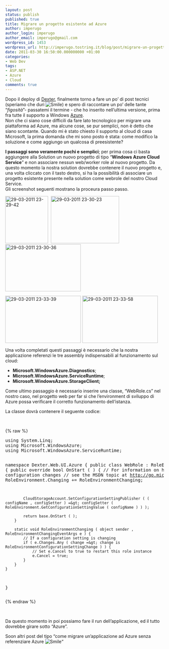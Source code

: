 ```yaml
---
layout: post
status: publish
published: true
title: Migrare un progetto esistente ad Azure
author: imperugo
author_login: imperugo
author_email: imperugo@gmail.com
wordpress_id: 1453
wordpress_url: http://imperugo.tostring.it/blog/post/migrare-un-progetto-esistente-ad-azure/
date: 2011-03-30 16:50:00.000000000 +01:00
categories:
- Web Dev
tags:
- ASP.NET
- Azure
- Cloud
comments: true
---
```

<p>Dopo il deploy di <a title="Dexter Blog Engine Official Site" href="http://dexterblogengine.com/" target="_blank">Dexter</a>, finalmente torno a fare un po’ di post tecnici (speriamo che duri <img style="border-bottom-style: none; border-left-style: none; border-top-style: none; border-right-style: none" class="wlEmoticon wlEmoticon-smile" alt="Smile" src="http://www.tostring.it/UserFiles/imperugo/wlEmoticon-smile_2_4.png" />) e spero di raccontare un po’ delle tante “<em>figosità</em>”- passatemi il termine - che ho inserito nell’ultima versione, prima fra tutte il supporto a Windows <a title="Azure" href="http://tostring.it/tags/archive/azure" target="_blank">Azure</a>.     <br />Non che ci siano cose difficili da fare lato tecnologico per migrare una piattaforma ad Azure, ma alcune cose, se pur semplici, non è detto che siano scontante. Quando mi è stato chiesto il supporto al cloud di casa Microsoft, la prima domanda che mi sono posto è stata: come modifico la soluzione e come aggiungo un qualcosa di preesistente?</p>  <p><strong>I passaggi sono veramente pochi e semplici</strong>; per prima cosa ci basta aggiungere alla Solution un nuovo progetto di tipo “<strong>Windows Azure Cloud Service</strong>” e non associare nessun web/worker role al nuovo progetto. Da questo momento la nostra solution dovrebbe contenere il nuovo progetto e, una volta cliccato con il tasto destro, si ha la possibilità di associare un progetto esistente presente nella solution come webrole del nostro Cloud Service.     <br />Gli screenshot seguenti mostrano la proceura passo passo.</p>  <p><a href="http://www.tostring.it/UserFiles/imperugo/29-03-2011%2023-29-42_2.gif"><img style="background-image: none; border-right-width: 0px; margin: 0px 5px 0px 0px; padding-left: 0px; padding-right: 0px; display: inline; border-top-width: 0px; border-bottom-width: 0px; border-left-width: 0px; padding-top: 0px" title="29-03-2011 23-29-42" border="0" alt="29-03-2011 23-29-42" src="http://www.tostring.it/UserFiles/imperugo/29-03-2011%2023-29-42_thumb.gif" width="136" height="150" /></a>&#160;<a href="http://www.tostring.it/UserFiles/imperugo/29-03-2011%2023-30-23_2.gif"><img style="background-image: none; border-right-width: 0px; margin: 0px 5px 0px 0px; padding-left: 0px; padding-right: 0px; display: inline; border-top-width: 0px; border-bottom-width: 0px; border-left-width: 0px; padding-top: 0px" title="29-03-2011 23-30-23" border="0" alt="29-03-2011 23-30-23" src="http://www.tostring.it/UserFiles/imperugo/29-03-2011%2023-30-23_thumb.gif" width="217" height="150" /></a><a href="http://www.tostring.it/UserFiles/imperugo/29-03-2011%2023-30-36_2.gif"><img style="background-image: none; border-right-width: 0px; padding-left: 0px; padding-right: 0px; display: inline; border-top-width: 0px; border-bottom-width: 0px; border-left-width: 0px; padding-top: 0px" title="29-03-2011 23-30-36" border="0" alt="29-03-2011 23-30-36" src="http://www.tostring.it/UserFiles/imperugo/29-03-2011%2023-30-36_thumb.gif" width="240" height="150" /></a></p>  <p><a href="http://www.tostring.it/UserFiles/imperugo/29-03-2011%2023-33-39_2.gif"><img style="background-image: none; border-right-width: 0px; margin: 0px 5px 0px 0px; padding-left: 0px; padding-right: 0px; display: inline; border-top-width: 0px; border-bottom-width: 0px; border-left-width: 0px; padding-top: 0px" title="29-03-2011 23-33-39" border="0" alt="29-03-2011 23-33-39" src="http://www.tostring.it/UserFiles/imperugo/29-03-2011%2023-33-39_thumb.gif" width="240" height="150" /></a><a href="http://www.tostring.it/UserFiles/imperugo/29-03-2011%2023-33-58_2.gif"><img style="background-image: none; border-right-width: 0px; margin: 0px 5px 0px 0px; padding-left: 0px; padding-right: 0px; display: inline; border-top-width: 0px; border-bottom-width: 0px; border-left-width: 0px; padding-top: 0px" title="29-03-2011 23-33-58" border="0" alt="29-03-2011 23-33-58" src="http://www.tostring.it/UserFiles/imperugo/29-03-2011%2023-33-58_thumb.gif" width="240" height="150" /></a></p>  <p>Una volta completati questi passaggi è necessario che la nostra applicazione referenzi le tre assembly indispensabili al funzionamento sul cloud:</p>  <ul>   <li><strong>Microsoft.WindowsAzure.Diagnostics</strong>; </li>    <li><strong>Microsoft.WindowsAzure.ServiceRuntime</strong>; </li>    <li><strong>Microsoft.WindowsAzure.StorageClient;</strong> </li> </ul>  <p>Come ultimo passaggio è necessario inserire una classe, “WebRole.cs” nel nostro caso, nel progetto web per far sì che l’environment di sviluppo di Azure possa verificare il corretto funzionamento dell’istanza.</p>  <p>La classe dovrà contenere il seguente codice:</p>  <p>&#160;</p>  {% raw %}<pre class="brush: csharp;">using System.Linq;
using Microsoft.WindowsAzure;
using Microsoft.WindowsAzure.ServiceRuntime;

namespace Dexter.Web.UI.Azure {
    public class WebRole : RoleEntryPoint {
        public override bool OnStart ( ) {
            // For information on handling configuration changes
            // see the MSDN topic at http://go.microsoft.com/fwlink/?LinkId=166357.
            RoleEnvironment.Changing += RoleEnvironmentChanging;

            CloudStorageAccount.SetConfigurationSettingPublisher ( ( configName , configSetter ) =&gt; configSetter ( RoleEnvironment.GetConfigurationSettingValue ( configName ) ) );

            return base.OnStart ( );
        }

        static void RoleEnvironmentChanging ( object sender , RoleEnvironmentChangingEventArgs e ) {
            // If a configuration setting is changing
            if ( e.Changes.Any ( change =&gt; change is RoleEnvironmentConfigurationSettingChange ) ) {
                // Set e.Cancel to true to restart this role instance
                e.Cancel = true;
            }
        }
    }
}</pre>{% endraw %}

<br />



<p>Da questo momento in poi possiamo fare il run dell’applicazione, ed il tutto dovrebbe girare sotto “Azure”.</p>

<p>Soon altri post del tipo “come migrare un’applicazione ad Azure senza referenziare Azure <img style="border-bottom-style: none; border-left-style: none; border-top-style: none; border-right-style: none" class="wlEmoticon wlEmoticon-smile" alt="Smile" src="http://www.tostring.it/UserFiles/imperugo/wlEmoticon-smile_2_4.png" />“</p>
